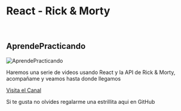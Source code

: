 <h1>React - Rick & Morty</h1>
<br />
<h2>AprendePracticando</h2>
<img src='https://yt3.ggpht.com/ytc/AAUvwnhdkg7jr41v7w3oAcwoM4UUgp7lUmi5Q6IoG0hEFg=s88-c-k-c0x00ffffff-no-rj' alt='AprendePracticando' />
<p>Haremos una serie de videos usando React y la API de Rick & Morty, acompañame y veamos hasta donde llegamos</p>
<a href='https://www.youtube.com/channel/UCGrtPiO6Ijz_1aN7tXfC-MQ' target='_blank'>Visita el Canal</a>
<p>Si te gusta no olvides regalarme una estrillita aqui en GitHub</p>
